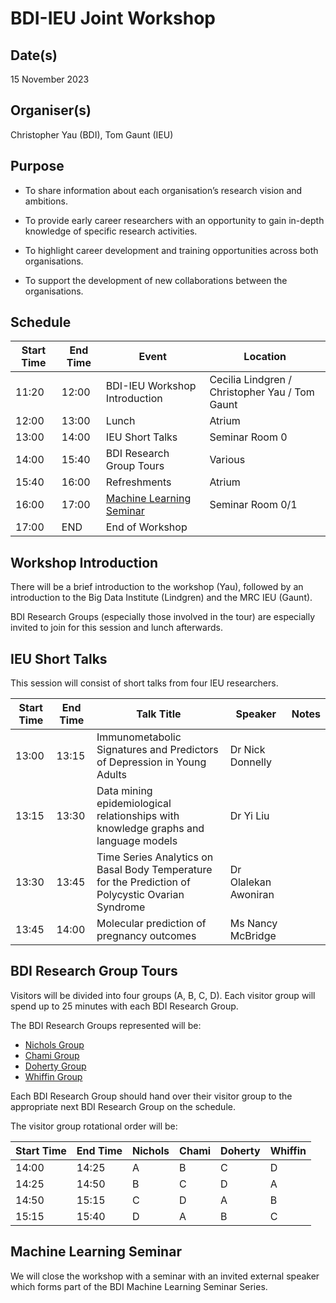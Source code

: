 # BDI-IEU Joint Workshop 

## Date(s)

15 November 2023  

## Organiser(s) 

Christopher Yau (BDI), Tom Gaunt (IEU) 

## Purpose

- To share information about each organisation’s research vision and ambitions. 

- To provide early career researchers with an opportunity to gain in-depth knowledge of specific research activities. 

- To highlight career development and training opportunities across both organisations. 

- To support the development of new collaborations between the organisations.

## Schedule

| Start Time | End Time | Event | Location |
| ---------- | -------- | ---- | ------- | 
| 11:20 | 12:00 | BDI-IEU Workshop Introduction | Cecilia Lindgren / Christopher Yau / Tom Gaunt | Seminar Room 0 |
| 12:00 | 13:00 | Lunch | Atrium |
| 13:00 | 14:00 | IEU Short Talks | Seminar Room 0 |
| 14:00 | 15:40 | BDI Research Group Tours | Various |
| 15:40 | 16:00 | Refreshments | Atrium | 
| 16:00 | 17:00 | [Machine Learning Seminar](../seminars/missense.md) | Seminar Room 0/1 | 
| 17:00 | END | End of Workshop | | 

## Workshop Introduction

There will be a brief introduction to the workshop (Yau), followed by an introduction to the Big Data Institute (Lindgren) and the MRC IEU (Gaunt). 

BDI Research Groups (especially those involved in the tour) are especially invited to join for this session and lunch afterwards.

## IEU Short Talks

This session will consist of short talks from four IEU researchers.

| Start Time | End Time | Talk Title | Speaker | Notes |
| ---------- | -------- | ---- | ------- | ----- |
| 13:00 | 13:15 | Immunometabolic Signatures and Predictors of Depression in Young Adults | Dr Nick Donnelly | |
| 13:15 | 13:30 | Data mining epidemiological relationships with knowledge graphs and language models | Dr Yi Liu | |
| 13:30 | 13:45 | Time Series Analytics on Basal Body Temperature for the Prediction of Polycystic Ovarian Syndrome | Dr Olalekan Awoniran  |
| 13:45 | 14:00 | Molecular prediction of pregnancy outcomes | Ms Nancy McBridge |

## BDI Research Group Tours

Visitors will be divided into four groups (A, B, C, D). Each visitor group will spend up to 25 minutes with each BDI Research Group.

The BDI Research Groups represented will be: 

- [Nichols Group](https://www.bdi.ox.ac.uk/Team/t-e-nichols)
- [Chami Group](https://www.bdi.ox.ac.uk/Team/goylette-chami)
- [Doherty Group](https://www.bdi.ox.ac.uk/Team/aiden-doherty)
- [Whiffin Group](https://www.bdi.ox.ac.uk/Team/nicola-whiffin) 

Each BDI Research Group should hand over their visitor group to the appropriate next BDI Research Group on the schedule. 

The visitor group rotational order will be:

| Start Time | End Time | Nichols | Chami | Doherty | Whiffin |
| ---------- | -------- | ------- | ----- | ------- | ------- |
| 14:00 | 14:25 | A | B | C | D |
| 14:25 | 14:50 | B | C | D | A |
| 14:50 | 15:15 | C | D | A | B | 
| 15:15 | 15:40 |  D | A | B | C |

## Machine Learning Seminar 

We will close the workshop with a seminar with an invited external speaker which forms part of the BDI Machine Learning Seminar Series. 

